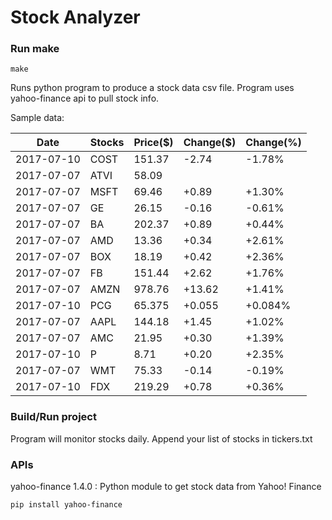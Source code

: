 # Stock Analyzer

### Run make
```
make
```

Runs python program to produce a stock data csv file. Program uses yahoo-finance api to pull stock info.

Sample data:

| Date| Stocks| Price($)| Change($)| Change(%) | 
| --- | --- | --- | --- | ---  | 
| 2017-07-10| COST| 151.37| -2.74| -1.78% | 
| 2017-07-07| ATVI| 58.09| |  | 
| 2017-07-07| MSFT| 69.46| +0.89| +1.30% | 
| 2017-07-07| GE| 26.15| -0.16| -0.61% | 
| 2017-07-07| BA| 202.37| +0.89| +0.44% | 
| 2017-07-07| AMD| 13.36| +0.34| +2.61% | 
| 2017-07-07| BOX| 18.19| +0.42| +2.36% | 
| 2017-07-07| FB| 151.44| +2.62| +1.76% | 
| 2017-07-07| AMZN| 978.76| +13.62| +1.41% | 
| 2017-07-10| PCG| 65.375| +0.055| +0.084% | 
| 2017-07-07| AAPL| 144.18| +1.45| +1.02% | 
| 2017-07-07| AMC| 21.95| +0.30| +1.39% | 
| 2017-07-10| P| 8.71| +0.20| +2.35% | 
| 2017-07-07| WMT| 75.33| -0.14| -0.19% | 
| 2017-07-10| FDX| 219.29| +0.78| +0.36% | 

### Build/Run project

Program will monitor stocks daily. Append your list of stocks in tickers.txt

### APIs
yahoo-finance 1.4.0 : Python module to get stock data from Yahoo! Finance

```
pip install yahoo-finance
```

